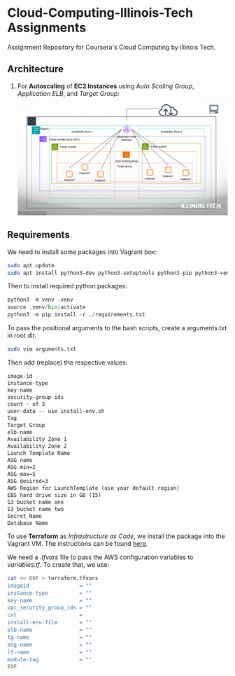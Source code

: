 # Cloud-Computing-Illinois-Tech Assignments
Assignment Repository for Coursera's Cloud Computing by Illinois Tech.

## Architecture
1. For **Autoscaling** of **EC2 Instances** using *Auto Scaling Group*, *Application ELB*, and *Target Group:*
![aws assignment architecture](architecture.png)

## Requirements
We need to install some packages into Vagrant box:
```bash
sudo apt update
sudo apt install python3-dev python3-setuptools python3-pip python3-venv
```

Then to install required python packages:
```python
python3 -m venv .venv
source .venv/bin/activate
python3 -m pip install -r ./requirements.txt
```
To pass the positional arguments to the bash scripts, create a arguments.txt in root dir.
```bash
sudo vim arguments.txt
```
Then add (replace) the respective values:
```vim
image-id
instance-type
key-name
security-group-ids
count - of 3
user-data -- use install-env.sh
Tag
Target Group
elb-name
Availability Zone 1
Availability Zone 2
Launch Template Name
ASG name
ASG min=2
ASG max=5
ASG desired=3
AWS Region for LaunchTemplate (use your default region)
EBS hard drive size in GB (15)
S3 bucket name one
S3 bucket name two
Secret Name
Database Name
```

To use **Terraform** as *Infrastructure as Code*, we install the package into the Vagrant VM. The instructions can be found [here](https://developer.hashicorp.com/terraform).

We need a *.tfvars* file to pass the AWS configuration variables to *variables.tf*. To create that, we use:
```bash
cat << EOF > terraform.tfvars
imageid                = ""
instance-type          = ""
key-name               = ""
vpc_security_group_ids = ""
cnt                    =
install-env-file       = ""
elb-name               = ""
tg-name                = ""
asg-name               = ""
lt-name                = ""
module-tag             = ""
EOF
```